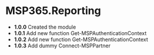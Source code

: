 # **MSP365.Reporting**

- **1.0.0** Created the module
- **1.0.1** Add new function Get-MSPAuthenticationContext
- **1.0.2** Add new function Get-MSPAuthenticationContext
- **1.0.3** Add dummy Connect-MSPPartner
